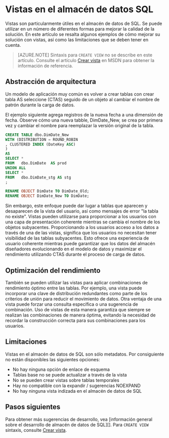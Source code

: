 <properties
   pageTitle="Vistas en el almacén de datos SQL | Microsoft Azure"
   description="Sugerencias para usar vistas de Transact-SQL en el almacén de datos de SQL Azure para desarrollar soluciones."
   services="sql-data-warehouse"
   documentationCenter="NA"
   authors="jrowlandjones"
   manager="barbkess"
   editor=""/>

<tags
   ms.service="sql-data-warehouse"
   ms.devlang="NA"
   ms.topic="article"
   ms.tgt_pltfrm="NA"
   ms.workload="data-services"
   ms.date="07/01/2016"
   ms.author="jrj;barbkess;sonyama"/>


# <a name="views-in-sql-data-warehouse"></a>Vistas en el almacén de datos SQL

Vistas son particularmente útiles en el almacén de datos de SQL. Se puede utilizar en un número de diferentes formas para mejorar la calidad de la solución.  En este artículo se resalta algunos ejemplos de cómo mejorar su solución con vistas, así como las limitaciones que se deben tener en cuenta.

> [AZURE.NOTE] Sintaxis para `CREATE VIEW` no se describe en este artículo. Consulte el artículo [Crear vista][] en MSDN para obtener la información de referencia.

## <a name="architectural-abstraction"></a>Abstracción de arquitectura
Un modelo de aplicación muy común es volver a crear tablas con crear tabla AS seleccione (CTAS) seguido de un objeto al cambiar el nombre de patrón durante la carga de datos.

El ejemplo siguiente agrega registros de la nueva fecha a una dimensión de fecha. Observe cómo una nueva tabble, DimDate_New, se crea por primera vez y cambiar el nombre para reemplazar la versión original de la tabla.

```sql
CREATE TABLE dbo.DimDate_New
WITH (DISTRIBUTION = ROUND_ROBIN
, CLUSTERED INDEX (DateKey ASC)
)
AS
SELECT *
FROM   dbo.DimDate  AS prod
UNION ALL
SELECT *
FROM   dbo.DimDate_stg AS stg
;

RENAME OBJECT DimDate TO DimDate_Old;
RENAME OBJECT DimDate_New TO DimDate;

```

Sin embargo, este enfoque puede dar lugar a tablas que aparecen y desaparecen de la vista del usuario, así como mensajes de error "la tabla no existe". Vistas pueden utilizarse para proporcionar a los usuarios con una capa de presentación coherente mientras se cambia el nombre de los objetos subyacentes. Proporcionando a los usuarios acceso a los datos a través de una de las vistas, significa que los usuarios no necesitan tener visibilidad de las tablas subyacentes. Esto ofrece una experiencia de usuario coherente mientras puede garantizar que los datos del almacén diseñadores evolucionando en el modelo de datos y maximizar el rendimiento utilizando CTAS durante el proceso de carga de datos.    

## <a name="performance-optimization"></a>Optimización del rendimiento
También se pueden utilizar las vistas para aplicar combinaciones de rendimiento óptimo entre las tablas. Por ejemplo, una vista puede incorporar una clave de distribución redundantes como parte de los criterios de unión para reducir el movimiento de datos.  Otra ventaja de una vista puede forzar una consulta específica o una sugerencia de combinación. Uso de vistas de esta manera garantiza que siempre se realizan las combinaciones de manera óptima, evitando la necesidad de recordar la construcción correcta para sus combinaciones para los usuarios.

## <a name="limitations"></a>Limitaciones
Vistas en el almacén de datos de SQL son sólo metadatos.  Por consiguiente no están disponibles las siguientes opciones:

-   No hay ninguna opción de enlace de esquema
-   Tablas base no se puede actualizar a través de la vista
-   No se pueden crear vistas sobre tablas temporales
-   Hay no compatible con la expandir / sugerencias NOEXPAND
-   No hay ninguna vista indizada en el almacén de datos de SQL


## <a name="next-steps"></a>Pasos siguientes
Para obtener más sugerencias de desarrollo, vea [información general sobre el desarrollo de almacén de datos de SQL][].
Para `CREATE VIEW` sintaxis, consulte [Crear vista][].

<!--Image references-->

<!--Article references-->
[Información general sobre el desarrollo de almacén de datos SQL]: ./sql-data-warehouse-overview-develop.md

<!--MSDN references-->
[CREAR VISTA]: https://msdn.microsoft.com/en-us/library/ms187956.aspx

<!--Other Web references-->

